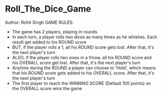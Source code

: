 # Roll_The_Dice_Game
Author: Rohit Singh
GAME RULES:

- The game has 2 players, playing in rounds
- In each turn, a player rolls two dices as many times as he whishes. Each result get added to his ROUND score
- BUT, if the player rolls a 1, all his ROUND score gets lost. After that, it's the next player's turn
- ALSO, if the player rolls two sixes in a throw, all his ROUND score and his OVERALL score get lost. After that, it's the next player's turn
- Anytime during the ROUND a player can choose to 'Hold', which means that his ROUND score gets added to his OVERALL score. After that, it's the next player's turn
- The first player to reach the WINNING SCORE (Default 100 points) on the OVERALL score wins the game

